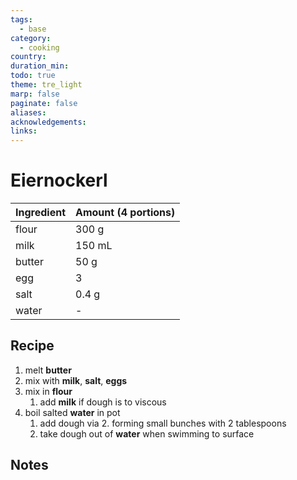 ```yaml
---
tags:
  - base
category:
  - cooking
country: 
duration_min: 
todo: true
theme: tre_light
marp: false
paginate: false
aliases: 
acknowledgements: 
links:
---
```


# Eiernockerl

|Ingredient|Amount (4 portions)|
| :- | :- |
|flour|300 g|
|milk|150 mL|
|butter|50 g|
|egg|3|
|salt|0.4 g|
|water|-|

## Recipe

1. melt **butter**
2. mix with **milk**, **salt**, **eggs**
3. mix in **flour**
    1. add **milk** if dough is to viscous    
4. boil salted **water** in pot
    1. add dough via
        2. forming small bunches with 2 tablespoons
    2. take dough out of **water** when swimming to surface
    
## Notes

